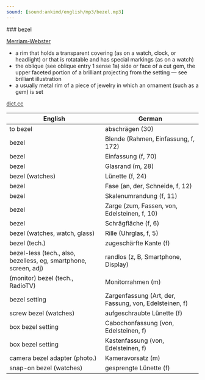 ```yaml
---
sound: [sound:ankimd/english/mp3/bezel.mp3]
---
```


\### bezel

[Merriam-Webster](https://www.merriam-webster.com/dictionary/bezel)

- a rim that holds a transparent covering (as on a watch, clock, or headlight) or that is rotatable and has special markings (as on a watch)
- the oblique (see oblique entry 1 sense 1a) side or face of a cut gem, the upper faceted portion of a brilliant projecting from the setting — see brilliant illustration
- a usually metal rim of a piece of jewelry in which an ornament (such as a gem) is set

[dict.cc](https://www.dict.cc/bezel)

| English        | German       |
| -------------- | ------------ |
| to bezel | abschrägen (30) |
| bezel | Blende (Rahmen, Einfassung, f, 172) |
| bezel | Einfassung (f, 70) |
| bezel | Glasrand (m, 28) |
| bezel (watches) | Lünette (f, 24) |
| bezel | Fase (an, der, Schneide, f, 12) |
| bezel | Skalenumrandung (f, 11) |
| bezel | Zarge (zum, Fassen, von, Edelsteinen, f, 10) |
| bezel | Schrägfläche (f, 6) |
| bezel (watches, watch, glass) | Rille (Uhrglas, f, 5) |
| bezel (tech.) | zugeschärfte Kante (f) |
| bezel-less (tech., also, bezelless, eg, smartphone, screen, adj) | randlos (z, B, Smartphone, Display) |
| (monitor) bezel (tech., RadioTV) | Monitorrahmen (m) |
| bezel setting | Zargenfassung (Art, der, Fassung, von, Edelsteinen, f) |
| screw bezel (watches) | aufgeschraubte Lünette (f) |
| box bezel setting | Cabochonfassung (von, Edelsteinen, f) |
| box bezel setting | Kastenfassung (von, Edelsteinen, f) |
| camera bezel adapter (photo.) | Kameravorsatz (m) |
| snap-on bezel (watches) | gesprengte Lünette (f) |
